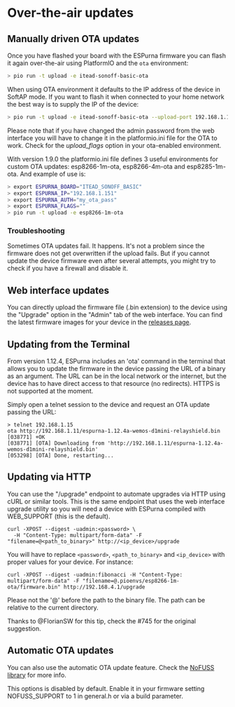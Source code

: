 # Over-the-air updates

## Manually driven OTA updates

Once you have flashed your board with the ESPurna firmware you can flash it again over-the-air using PlatformIO and the ```ota``` environment:

```bash
> pio run -t upload -e itead-sonoff-basic-ota
```

When using OTA environment it defaults to the IP address of the device in SoftAP mode. If you want to flash it when connected to your home network the best way is to supply the IP of the device:

```bash
> pio run -t upload -e itead-sonoff-basic-ota --upload-port 192.168.1.151
```

Please note that if you have changed the admin password from the web interface you will have to change it in the platformio.ini file for the OTA to work. Check for the *upload_flags* option in your ota-enabled environment.

With version 1.9.0 the platformio.ini file defines 3 useful environments for custom OTA updates: esp8266-1m-ota, esp8266-4m-ota and esp8285-1m-ota. And example of use is:

```bash
> export ESPURNA_BOARD="ITEAD_SONOFF_BASIC"
> export ESPURNA_IP="192.168.1.151"
> export ESPURNA_AUTH="my_ota_pass"
> export ESPURNA_FLAGS=""
> pio run -t upload -e esp8266-1m-ota
```

### Troubleshooting

Sometimes OTA updates fail. It happens. It's not a problem since the firmware does not get overwritten if the upload fails. But if you cannot update the device firmware even after several attempts, you might try to check if you have a firewall and disable it.

## Web interface updates

You can directly upload the firmware file (.bin extension) to the device using the "Upgrade" option in the "Admin" tab of the web interface. You can find the latest firmware images for your device in the [releases page](https://github.com/xoseperez/espurna/releases/).

## Updating from the Terminal

From version 1.12.4, ESPurna includes an 'ota' command in the terminal that allows you to update the firmware in the device passing the URL of a binary as an argument. The URL can be in the local network or the internet, but the device has to have direct access to that resource (no redirects). HTTPS is not supported at the moment.

Simply open a telnet session to the device and request an OTA update passing the URL:

```
> telnet 192.168.1.15
ota http://192.168.1.11/espurna-1.12.4a-wemos-d1mini-relayshield.bin
[038771] +OK
[038771] [OTA] Downloading from 'http://192.168.1.11/espurna-1.12.4a-wemos-d1mini-relayshield.bin'
[053298] [OTA] Done, restarting...
```

## Updating via HTTP

You can use the "/upgrade" endpoint to automate upgrades via HTTP using cURL or similar tools. This is the same endpoint that uses the web interface upgrade utility so you will need a device with ESPurna compiled with WEB_SUPPORT (this is the default).

```
curl -XPOST --digest -uadmin:<password> \
  -H "Content-Type: multipart/form-data" -F "filename=@<path_to_binary>" http://<ip_device>/upgrade
```

You will have to replace `<password>`, `<path_to_binary>` and `<ip_device>` with proper values for your device. For instance:

```
curl -XPOST --digest -uadmin:fibonacci -H "Content-Type: multipart/form-data" -F "filename=@.pioenvs/esp8266-1m-ota/firmware.bin" http://192.168.4.1/upgrade
```

Please not the '@' before the path to the binary file. The path can be relative to the current directory.

Thanks to @FlorianSW for this tip, check the #745 for the original suggestion.

## Automatic OTA updates

You can also use the automatic OTA update feature. Check the [NoFUSS library](https://bitbucket.org/xoseperez/nofuss) for more info.

This options is disabled by default. Enable it in your firmware setting NOFUSS_SUPPORT to 1 in general.h or via a build parameter.
